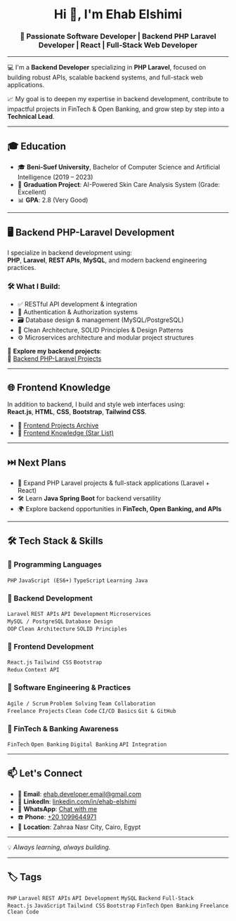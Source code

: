 <h1 align="center">Hi 👋, I'm Ehab Elshimi</h1>
<h3 align="center">🚀 Passionate Software Developer | Backend PHP Laravel Developer | React | Full-Stack Web Developer</h3>

---

💻 I'm a **Backend Developer** specializing in **PHP Laravel**, focused on building robust APIs, scalable backend systems, and full-stack web applications.

📈 My goal is to deepen my expertise in backend development, contribute to impactful projects in FinTech & Open Banking, and grow step by step into a **Technical Lead**.

---

## 🎓 Education

- 🎓 **Beni-Suef University**, Bachelor of Computer Science and Artificial Intelligence (2019 – 2023)  
- 🧠 **Graduation Project**: AI-Powered Skin Care Analysis System (Grade: Excellent)  
- 📊 **GPA**: 2.8 (Very Good)

---

## 🖥️ Backend PHP-Laravel Development

I specialize in backend development using:  
**PHP**, **Laravel**, **REST APIs**, **MySQL**, and modern backend engineering practices.

### 🛠️ What I Build:
- ✅ RESTful API development & integration
- 🔐 Authentication & Authorization systems
- 🗃️ Database design & management (MySQL/PostgreSQL)
- 🧱 Clean Architecture, SOLID Principles & Design Patterns
- ⚙️ Microservices architecture and modular project structures

📂 **Explore my backend projects**:  
🌟 [Backend PHP-Laravel Projects](https://github.com/stars/ehab-elshimi/lists/backend-php-laravel)

---

## 🌐 Frontend Knowledge

In addition to backend, I build and style web interfaces using:  
**React.js**, **HTML**, **CSS**, **Bootstrap**, **Tailwind CSS**.  

- 📁 [Frontend Projects Archive](https://github.com/ehab-elshimi/frontend-web-development-misclues)  
- 🌟 [Frontend Knowledge (Star List)](https://github.com/stars/ehab-elshimi/lists/frontend-knowledge)  

---

## ⏭️ Next Plans

- 🚀 Expand PHP Laravel projects & full-stack applications (Laravel + React)  
- 🛠️ Learn **Java Spring Boot** for backend versatility  
- 🌍 Explore backend opportunities in **FinTech, Open Banking, and APIs**  

---

## 🛠 Tech Stack & Skills

### 🔹 Programming Languages
`PHP` `JavaScript (ES6+)` `TypeScript` `Learning Java`

### 🔹 Backend Development
`Laravel` `REST APIs` `API Development` `Microservices`  
`MySQL / PostgreSQL` `Database Design`  
`OOP` `Clean Architecture` `SOLID Principles`  

### 🔹 Frontend Development
`React.js` `Tailwind CSS` `Bootstrap`  
`Redux` `Context API`

### 🔹 Software Engineering & Practices
`Agile / Scrum` `Problem Solving` `Team Collaboration`  
`Freelance Projects` `Clean Code` `CI/CD Basics` `Git & GitHub`  

### 🔹 FinTech & Banking Awareness
`FinTech` `Open Banking` `Digital Banking` `API Integration`  

---

## 📫 Let's Connect

- 📧 **Email**: ehab.developer.email@gmail.com  
- 💼 **LinkedIn**: [linkedin.com/in/ehab-elshimi](https://www.linkedin.com/in/ehab-elshimi-b76b0a149/)  
- 💬 **WhatsApp**: [Chat with me](https://wa.me/201099644971)  
- ☎️ **Phone**: [+20 1099644971](tel:+201099644971)  
- 📍 **Location**: Zahraa Nasr City, Cairo, Egypt  

---

💡 *Always learning, always building.*

---

## 🏷️ Tags

`PHP` `Laravel` `REST APIs` `API Development` `MySQL` `Backend` `Full-Stack`  
`React.js` `JavaScript` `Tailwind CSS` `Bootstrap` `FinTech` `Open Banking` `Freelance` `Clean Code`
